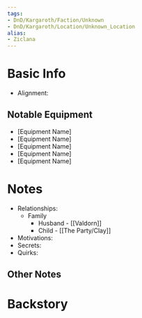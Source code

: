 ```yaml
---
tags:
- DnD/Kargaroth/Faction/Unknown
- DnD/Kargaroth/Location/Unknown_Location
alias:
- Ziclana
---
```

# Basic Info
- Alignment: 

## Notable Equipment
- [Equipment Name]
- [Equipment Name]
- [Equipment Name]
- [Equipment Name]
- [Equipment Name]

# Notes
- Relationships: 
	- Family
		- Husband - [[Valdorn]]
		- Child - [[The Party/Clay]]
- Motivations: 
- Secrets: 
- Quirks: 

## Other Notes


# Backstory
